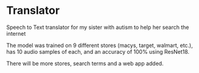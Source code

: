 # Translator
Speech to Text translator for my sister with autism to help her search the internet

The model was trained on 9 different stores (macys, target, walmart, etc.), has 10 audio samples of each, and an accuracy of 100% using ResNet18. 

There will be more stores, search terms and a web app added.
